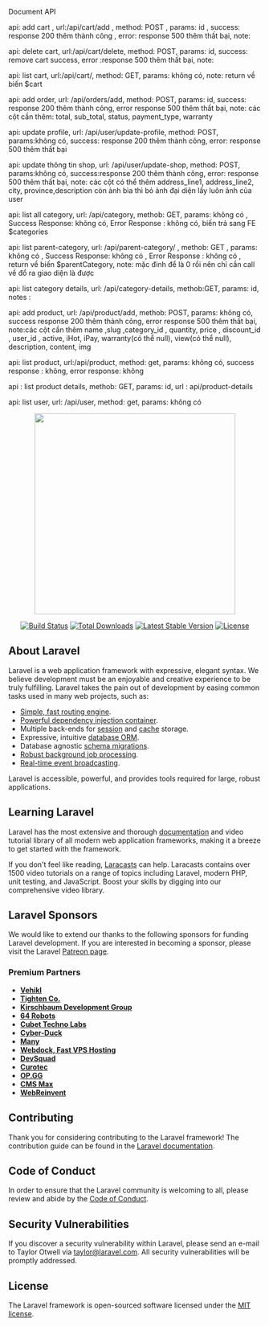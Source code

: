 Document API

api: add cart , url:/api/cart/add , method: POST , params: id , success: response 200 thêm thành công , error:  response 500 thêm thất bại, note:

api: delete cart, url:/api/cart/delete, method: POST, params: id, success: remove cart success, error :response 500 thêm thất bại, note: 

api: list cart, url:/api/cart/, method: GET, params: không có, note: return về biến $cart

api: add order, url: /api/orders/add, method: POST, params: id, success: response 200 thêm thành công, error response 500 thêm thất bại, 
note: các cột cần thêm: total, sub_total, status, payment_type, warranty

api: update profile, url: /api/user/update-profile, method: POST, params:không có, success: response 200 thêm thành công, error: response 500 thêm thất bại

api: update thông tin shop, url: /api/user/update-shop, method: POST, params:không có, success:response 200 thêm thành công, error: response 500 thêm thất bại,
note: các cột có thể thêm address_line1, address_line2, city, province,description 
còn ảnh bìa thì bỏ ảnh đại diện lấy luôn ảnh của user

api: list all category, url: /api/category, methob: GET, params: không có , Success Response: không có, Error Response : không có, biến trả sang FE $categories

api: list parent-category, url: /api/parent-category/ , methob: GET , params: không có , Success Response: không có , Error Response : không có ,
return về biến $parentCategory, note: mặc đinh để là 0 rồi nên chỉ cần call về đổ ra giao diện là được

api: list category details, url: /api/category-details, methob:GET, params: id, notes :

api: add product, url: /api/product/add, methob: POST, params: không có, success response 200 thêm thành công, error response 500 thêm thất bại, note:các cột cần thêm
name ,slug ,category_id , quantity, price , discount_id , user_id , active, iHot, iPay, warranty(có thể null), view(có thể null), description, content, img

api: list product, url:/api/product, method: get, params: không có, success response : không, error response: không

api : list product details, methob: GET, params: id, url : api/product-details

api: list user, url: /api/user, method: get, params: không có

<p align="center"><a href="https://laravel.com" target="_blank"><img src="https://raw.githubusercontent.com/laravel/art/master/logo-lockup/5%20SVG/2%20CMYK/1%20Full%20Color/laravel-logolockup-cmyk-red.svg" width="400"></a></p>

<p align="center">
<a href="https://travis-ci.org/laravel/framework"><img src="https://travis-ci.org/laravel/framework.svg" alt="Build Status"></a>
<a href="https://packagist.org/packages/laravel/framework"><img src="https://img.shields.io/packagist/dt/laravel/framework" alt="Total Downloads"></a>
<a href="https://packagist.org/packages/laravel/framework"><img src="https://img.shields.io/packagist/v/laravel/framework" alt="Latest Stable Version"></a>
<a href="https://packagist.org/packages/laravel/framework"><img src="https://img.shields.io/packagist/l/laravel/framework" alt="License"></a>
</p>

## About Laravel

Laravel is a web application framework with expressive, elegant syntax. We believe development must be an enjoyable and creative experience to be truly fulfilling. Laravel takes the pain out of development by easing common tasks used in many web projects, such as:

- [Simple, fast routing engine](https://laravel.com/docs/routing).
- [Powerful dependency injection container](https://laravel.com/docs/container).
- Multiple back-ends for [session](https://laravel.com/docs/session) and [cache](https://laravel.com/docs/cache) storage.
- Expressive, intuitive [database ORM](https://laravel.com/docs/eloquent).
- Database agnostic [schema migrations](https://laravel.com/docs/migrations).
- [Robust background job processing](https://laravel.com/docs/queues).
- [Real-time event broadcasting](https://laravel.com/docs/broadcasting).

Laravel is accessible, powerful, and provides tools required for large, robust applications.

## Learning Laravel

Laravel has the most extensive and thorough [documentation](https://laravel.com/docs) and video tutorial library of all modern web application frameworks, making it a breeze to get started with the framework.

If you don't feel like reading, [Laracasts](https://laracasts.com) can help. Laracasts contains over 1500 video tutorials on a range of topics including Laravel, modern PHP, unit testing, and JavaScript. Boost your skills by digging into our comprehensive video library.

## Laravel Sponsors

We would like to extend our thanks to the following sponsors for funding Laravel development. If you are interested in becoming a sponsor, please visit the Laravel [Patreon page](https://patreon.com/taylorotwell).

### Premium Partners

- **[Vehikl](https://vehikl.com/)**
- **[Tighten Co.](https://tighten.co)**
- **[Kirschbaum Development Group](https://kirschbaumdevelopment.com)**
- **[64 Robots](https://64robots.com)**
- **[Cubet Techno Labs](https://cubettech.com)**
- **[Cyber-Duck](https://cyber-duck.co.uk)**
- **[Many](https://www.many.co.uk)**
- **[Webdock, Fast VPS Hosting](https://www.webdock.io/en)**
- **[DevSquad](https://devsquad.com)**
- **[Curotec](https://www.curotec.com/services/technologies/laravel/)**
- **[OP.GG](https://op.gg)**
- **[CMS Max](https://www.cmsmax.com/)**
- **[WebReinvent](https://webreinvent.com/?utm_source=laravel&utm_medium=github&utm_campaign=patreon-sponsors)**

## Contributing

Thank you for considering contributing to the Laravel framework! The contribution guide can be found in the [Laravel documentation](https://laravel.com/docs/contributions).

## Code of Conduct

In order to ensure that the Laravel community is welcoming to all, please review and abide by the [Code of Conduct](https://laravel.com/docs/contributions#code-of-conduct).

## Security Vulnerabilities

If you discover a security vulnerability within Laravel, please send an e-mail to Taylor Otwell via [taylor@laravel.com](mailto:taylor@laravel.com). All security vulnerabilities will be promptly addressed.

## License

The Laravel framework is open-sourced software licensed under the [MIT license](https://opensource.org/licenses/MIT).
